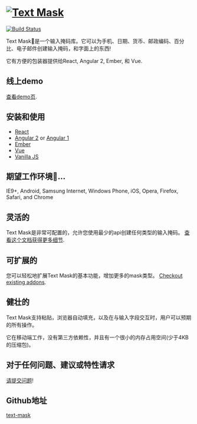 # [![Text Mask](assets/logo.png)](https://github.com/text-mask/text-mask/#readme)

[![Build Status](https://travis-ci.org/text-mask/text-mask.svg?branch=master)](https://travis-ci.org/text-mask/text-mask)

Text Mask是一个输入掩码库。它可以为手机、日期、货币、邮政编码、百分比、电子邮件创建输入掩码，和字面上的东西!

它有方便的包装器提供给React, Angular 2, Ember, 和 Vue.

## 线上demo

[查看demo页](https://text-mask.github.io/text-mask/).

## 安装和使用

* [React](react#readme)
* [Angular 2](angular2#readme) or [Angular 1](angular1#readme)
* [Ember](ember#readme)
* [Vue](vue#readme)
* [Vanilla JS](vanilla#readme)

## 期望工作环境...

IE9+, Android, Samsung Internet, Windows Phone, iOS, Opera, Firefox, Safari, and Chrome

## 灵活的

Text Mask是非常可配置的，允许您使用最少的api创建任何类型的输入掩码。
[查看这个文档获得更多细节](https://github.com/text-mask/text-mask/blob/master/componentDocumentation.md#readme).

## 可扩展的

 您可以轻松地扩展Text Mask的基本功能，增加更多的mask类型。
[Checkout existing addons](https://github.com/text-mask/text-mask/tree/master/addons/#readme).

## 健壮的

Text Mask支持粘贴，浏览器自动填充，以及在与输入字段交互时，用户可以预期的所有操作。

它在移动端工作，没有第三方依赖性，并且有一个很小的内存占用空间(少于4KB的压缩包)。

## 对于任何问题、建议或特性请求

[请提交问题](https://github.com/text-mask/text-mask/issues)!

## Github地址

[text-mask](https://github.com/text-mask/text-mask)
